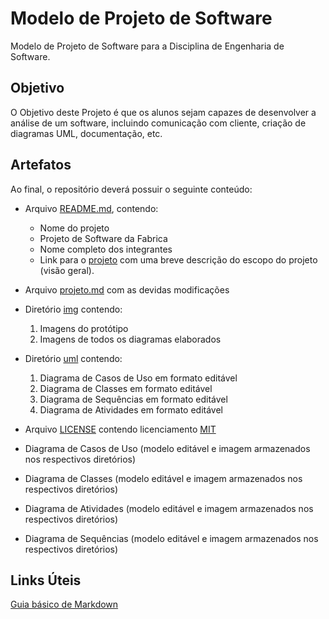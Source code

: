 # Modelo de Projeto de Software

Modelo de Projeto de Software para a Disciplina de Engenharia de Software.

## Objetivo

O Objetivo deste Projeto é que os alunos sejam capazes de desenvolver a análise de um software, incluindo comunicação com cliente, criação de diagramas UML, documentação, etc.

## Artefatos

Ao final, o repositório deverá possuir o seguinte conteúdo:

- Arquivo [README.md](README.md), contendo:
    - Nome do projeto
    - Projeto de Software da Fabrica
    - Nome completo dos integrantes
    - Link para o [projeto](projeto.md) com uma breve descrição do escopo do projeto (visão geral).
- Arquivo [projeto.md](projeto.md) com as devidas modificações

- Diretório [img](/img/) contendo:
    1. Imagens do protótipo
    2. Imagens de todos os diagramas elaborados

- Diretório [uml](/uml/) contendo:
    1. Diagrama de Casos de Uso em formato editável
    2. Diagrama de Classes em formato editável
    3. Diagrama de Sequências em formato editável
    4. Diagrama de Atividades em formato editável

- Arquivo [LICENSE](LICENSE) contendo licenciamento [MIT](https://choosealicense.com/licenses/mit/)

- Diagrama de Casos de Uso (modelo editável e imagem armazenados nos respectivos diretórios)
- Diagrama de Classes (modelo editável e imagem armazenados nos respectivos diretórios)
- Diagrama de Atividades (modelo editável e imagem armazenados nos respectivos diretórios)
- Diagrama de Sequências (modelo editável e imagem armazenados nos respectivos diretórios)

## Links Úteis
[Guia básico de Markdown](https://docs.pipz.com/central-de-ajuda/learning-center/guia-basico-de-markdown#open)
